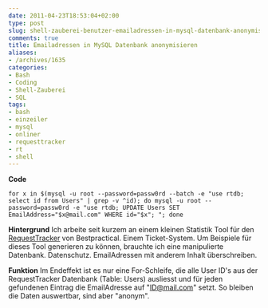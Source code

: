 ```yaml
---
date: 2011-04-23T18:53:04+02:00
type: post
slug: shell-zauberei-benutzer-emailadressen-in-mysql-datenbank-anonymisieren
comments: true
title: Emailadressen in MySQL Datenbank anonymisieren
aliases:
- /archives/1635
categories:
- Bash
- Coding
- Shell-Zauberei
- SQL
tags:
- bash
- einzeiler
- mysql
- onliner
- requesttracker
- rt
- shell
---
```




**Code**
```
for x in $(mysql -u root --password=passw0rd --batch -e "use rtdb; select id from Users" | grep -v ^id); do mysql -u root --password=passw0rd -e "use rtdb; UPDATE Users SET EmailAddress="$x@mail.com" WHERE id="$x"; "; done
```

**Hintergrund**
Ich arbeite seit kurzem an einem kleinen Statistik Tool für den [RequestTracker](http://bestpractical.com/rt/) von Bestpractical. Einem Ticket-System. Um Beispiele für dieses Tool generieren zu können, brauchte ich eine manipulierte Datenbank. Datenschutz. EmailAdressen mit anderem Inhalt überschreiben.



**Funktion**
Im Endeffekt ist es nur eine For-Schleife, die alle User ID's aus der RequestTracker Datenbank (Table: Users) ausliesst und für jeden gefundenen Eintrag die EmailAdresse auf "ID@mail.com" setzt. So bleiben die Daten auswertbar, sind aber "anonym".

